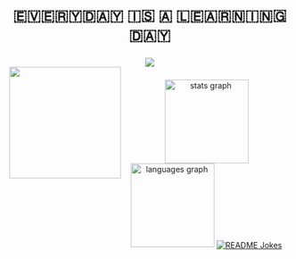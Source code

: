 <!-- ### Hi there 👋 -->

<h1 align="center">🇪‌🇻‌🇪‌🇷‌🇾‌🇩‌🇦‌🇾‌ 🇮‌🇸‌ 🇦‌ 🇱‌🇪‌🇦‌🇷‌🇳‌🇮‌🇳‌🇬‌ 🇩‌🇦‌🇾‌</h1>

###

<div align="center">
  <img src="https://profile-counter.glitch.me/Vleezy/count.svg?"  />
</div>

<img align="left" height="200" src="https://media.giphy.com/media/ao9DUiTKH60XS/giphy.gif"/>

###

<div align="center">
  <img src="https://github-readme-stats.vercel.app/api?hide_title=false&hide_rank=false&show_icons=true&include_all_commits=true&count_private=true&disable_animations=false&theme=dracula&locale=en&hide_border=false&username=Vleezy" height="150" alt="stats graph"  />
  <img src="https://github-readme-stats.vercel.app/api/top-langs?locale=en&hide_title=false&layout=compact&card_width=320&langs_count=5&theme=dracula&hide_border=false&username=Vleezy" height="150" alt="languages graph"  />
  <a href="https://readme-jokes.vercel.app"><img align="center" src="https://readme-jokes.vercel.app/api" alt="README Jokes" /></a>
</div>


###





<!-- <img src="https://komarev.com/ghpvc/?username=Vleezy&color=brightgreen" alt="watching_count" />

<br>

<a href="https://readme-jokes.vercel.app"><img align="center" src="https://readme-jokes.vercel.app/api" alt="README Jokes" /></a> -->








<!-- <img src="https://github-readme-stats.vercel.app/api/top-langs?username=Vleezy&show_icons=true&locale=en&layout=compact&theme=chartreuse-dark" alt="ovi" /> -->

